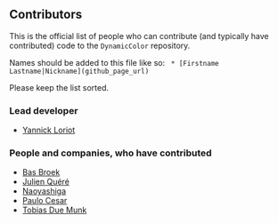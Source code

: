 ## Contributors
This is the official list of people who can contribute (and typically have contributed) code to the `DynamicColor` repository.

Names should be added to this file like so:
``` * [Firstname Lastname|Nickname](github_page_url)```

Please keep the list sorted.

### Lead developer

 * [Yannick Loriot](https://github.com/yannickl)

### People and companies, who have contributed

 * [Bas Broek](https://github.com/BasThomas)
 * [Julien Quéré](https://github.com/Onejjy)
 * [Naoyashiga](https://github.com/naoyashiga)
 * [Paulo Cesar](https://github.com/puelocesar)
 * [Tobias Due Munk](https://github.com/duemunk)
